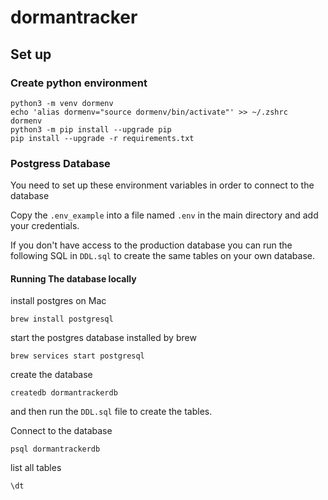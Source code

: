 # dormantracker

## Set up

### Create python environment

```
python3 -m venv dormenv
echo 'alias dormenv="source dormenv/bin/activate"' >> ~/.zshrc
dormenv
python3 -m pip install --upgrade pip
pip install --upgrade -r requirements.txt
```

### Postgress Database

You need to set up these environment variables in order to connect to the database

Copy the `.env_example` into a file named `.env` in the main directory and add your credentials.

If you don't have access to the production database you can run the following SQL in `DDL.sql` to create the same tables on your own database.


#### Running The database locally
install postgres on Mac
```
brew install postgresql
```

start the postgres database installed by brew
```
brew services start postgresql
```

create the database
```
createdb dormantrackerdb
```
and then run the `DDL.sql` file to create the tables.

Connect to the database
```
psql dormantrackerdb
```

list all tables
```
\dt
```
